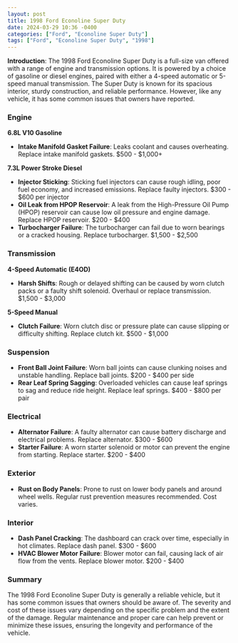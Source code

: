 ```yaml
---
layout: post
title: 1998 Ford Econoline Super Duty
date: 2024-03-29 10:36 -0400
categories: ["Ford", "Econoline Super Duty"]
tags: ["Ford", "Econoline Super Duty", "1998"]
---
```

**Introduction**: The 1998 Ford Econoline Super Duty is a full-size van offered with a range of engine and transmission options. It is powered by a choice of gasoline or diesel engines, paired with either a 4-speed automatic or 5-speed manual transmission. The Super Duty is known for its spacious interior, sturdy construction, and reliable performance. However, like any vehicle, it has some common issues that owners have reported.

### **Engine**

**6.8L V10 Gasoline**

* **Intake Manifold Gasket Failure**: Leaks coolant and causes overheating. Replace intake manifold gaskets. $500 - $1,000+

**7.3L Power Stroke Diesel**

* **Injector Sticking**: Sticking fuel injectors can cause rough idling, poor fuel economy, and increased emissions. Replace faulty injectors. $300 - $600 per injector
* **Oil Leak from HPOP Reservoir**: A leak from the High-Pressure Oil Pump (HPOP) reservoir can cause low oil pressure and engine damage. Replace HPOP reservoir. $200 - $400
* **Turbocharger Failure**: The turbocharger can fail due to worn bearings or a cracked housing. Replace turbocharger. $1,500 - $2,500

### **Transmission**

**4-Speed Automatic (E4OD)**

* **Harsh Shifts**: Rough or delayed shifting can be caused by worn clutch packs or a faulty shift solenoid. Overhaul or replace transmission. $1,500 - $3,000

**5-Speed Manual**

* **Clutch Failure**: Worn clutch disc or pressure plate can cause slipping or difficulty shifting. Replace clutch kit. $500 - $1,000

### **Suspension**

* **Front Ball Joint Failure**: Worn ball joints can cause clunking noises and unstable handling. Replace ball joints. $200 - $400 per side
* **Rear Leaf Spring Sagging**: Overloaded vehicles can cause leaf springs to sag and reduce ride height. Replace leaf springs. $400 - $800 per pair

### **Electrical**

* **Alternator Failure**: A faulty alternator can cause battery discharge and electrical problems. Replace alternator. $300 - $600
* **Starter Failure**: A worn starter solenoid or motor can prevent the engine from starting. Replace starter. $200 - $400

### **Exterior**

* **Rust on Body Panels**: Prone to rust on lower body panels and around wheel wells. Regular rust prevention measures recommended. Cost varies.

### **Interior**

* **Dash Panel Cracking**: The dashboard can crack over time, especially in hot climates. Replace dash panel. $300 - $600
* **HVAC Blower Motor Failure**: Blower motor can fail, causing lack of air flow from the vents. Replace blower motor. $200 - $400

### **Summary**

The 1998 Ford Econoline Super Duty is generally a reliable vehicle, but it has some common issues that owners should be aware of. The severity and cost of these issues vary depending on the specific problem and the extent of the damage. Regular maintenance and proper care can help prevent or minimize these issues, ensuring the longevity and performance of the vehicle.

